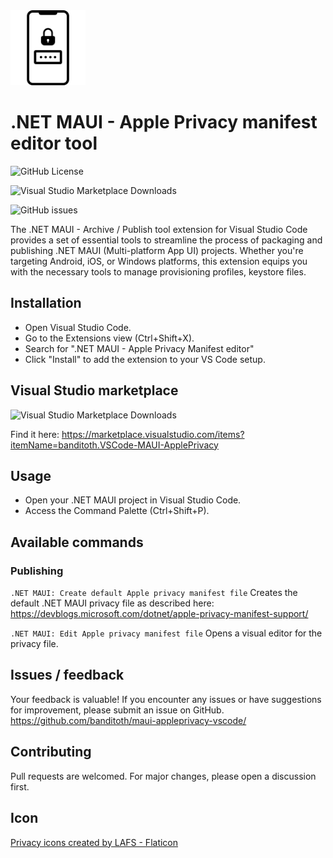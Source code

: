 <img src="icon.png" width="120" height="120"/>

# .NET MAUI - Apple Privacy manifest editor tool

![GitHub License](https://img.shields.io/github/license/banditoth/maui-appleprivacy-vscode?style=for-the-badge)

![Visual Studio Marketplace Downloads](https://img.shields.io/visual-studio-marketplace/d/banditoth.VSCode-MAUI-ApplePrivacy?style=for-the-badge&link=https%3A%2F%2Fmarketplace.visualstudio.com%2Fitems%3FitemName%3Dbanditoth.VSCode-MAUI-ApplePrivacy)

![GitHub issues](https://img.shields.io/github/issues/banditoth/maui-appleprivacy-vscode?style=for-the-badge)

The .NET MAUI - Archive / Publish tool extension for Visual Studio Code provides a set of essential tools to streamline the process of packaging and publishing .NET MAUI (Multi-platform App UI) projects. 
Whether you're targeting Android, iOS, or Windows platforms, this extension equips you with the necessary tools to manage provisioning profiles, keystore files.

## Installation

- Open Visual Studio Code.
- Go to the Extensions view (Ctrl+Shift+X).
- Search for ".NET MAUI - Apple Privacy Manifest editor"
- Click "Install" to add the extension to your VS Code setup.

## Visual Studio marketplace

![Visual Studio Marketplace Downloads](https://img.shields.io/visual-studio-marketplace/d/banditoth.VSCode-MAUI-ApplePrivacy?style=for-the-badge&link=https%3A%2F%2Fmarketplace.visualstudio.com%2Fitems%3FitemName%3Dbanditoth.VSCode-MAUI-ApplePrivacy)

Find it here:
https://marketplace.visualstudio.com/items?itemName=banditoth.VSCode-MAUI-ApplePrivacy

## Usage

- Open your .NET MAUI project in Visual Studio Code.
- Access the Command Palette (Ctrl+Shift+P).

## Available commands

### Publishing

`.NET MAUI: Create default Apple privacy manifest file`
Creates the default .NET MAUI privacy file as described here: https://devblogs.microsoft.com/dotnet/apple-privacy-manifest-support/ 

`.NET MAUI: Edit Apple privacy manifest file`
Opens a visual editor for the privacy file.

## Issues / feedback

Your feedback is valuable! If you encounter any issues or have suggestions for improvement, please submit an issue on GitHub.
https://github.com/banditoth/maui-appleprivacy-vscode/

## Contributing

Pull requests are welcomed. 
For major changes, please open a discussion first.

## Icon
<a href="https://www.flaticon.com/free-icons/privacy" title="privacy icons">Privacy icons created by LAFS - Flaticon</a>


